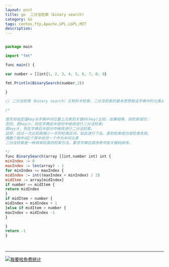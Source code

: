 ```yaml
---
layout: post
title: go  二分法检索（binary search)
category: Go
tags: centos,ftp,Apache,GPL,LGPL,MIT
description: 
---
```



```javascript

package main

import "fmt"

func main() {

var number = []int{1, 2, 3, 4, 5, 6, 7, 8, 9}

fmt.Println(BinarySearch(number,2))

}

// 二分法检索（binary search）又称折半检索，二分法检索的基本思想是设字典中的元素从小到大有序地存放在数组（array）中。

/*

首先将给定值key与字典中间位置上元素的关键码(key)比较，如果相等，则检索成功；
否则，若key小，则在字典前半部分中继续进行二分法检索;
若key大，则在字典后半部分中继续进行二分法检索。
这样，经过一次比较就缩小一半的检索区间，如此进行下去，直到检索成功或检索失败。
偶数个取中间2个其中任何一个作为中间元素
二分法检索是一种效率较高的检索方法，要求字典在顺序表中按关键码排序。

*/
func BinarySearch(array []int,number int) int {
minIndex := 0
maxIndex := len(array) - 1
for minIndex <= maxIndex {
midIndex := int((maxIndex + minIndex) / 2)
midItem := array[midIndex]
if number == midItem {
return midIndex
}
if midItem < number {
midIndex = midIndex + 1
}else if midItem > number {
maxIndex = midIndex -1
}

}
return -1
}




```

---


<script language="javascript" type="text/javascript" src="//js.users.51.la/19176892.js"></script>
<noscript><a href="//www.51.la/?19176892" target="_blank"><img alt="&#x6211;&#x8981;&#x5566;&#x514D;&#x8D39;&#x7EDF;&#x8BA1;" src="//img.users.51.la/19176892.asp" style="border:none" /></a></noscript>

